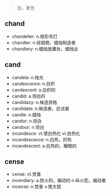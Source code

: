 > 白，发光

## chand

- chandelier: n.枝形吊灯
- chandler: n.经销商，蜡烛制造者
- chandlery: n.蜡烛放置处，蜡烛业

## cand

- candela: n.烛光
- candescence: n.白炽
- candescent: a.白炽的
- candid: a.坦白的
- candidacy: n.候选资格
- candidate: n.候选者，应试者
- candle: n.蜡烛
- candor: n.坦白
- candour: n.坦白
- incandesce: vt.使白热化 vi.白热化
- incandescence: n.白热，炽热
- incandescent: a.白热的，耀眼的

## cense

- cense: vt.焚香
- incendiary: a.防火的，煽动的 n.纵火犯，煽动者
- incense: n.焚香 v.使大怒

